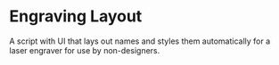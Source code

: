 # Engraving Layout

A script with UI that lays out names and styles them automatically for a laser engraver for use by non-designers.
